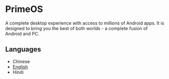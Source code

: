 # PrimeOS
A complete desktop experience with access to millions of Android apps. It is designed to bring you the best of both worlds - a complete fusion of Android and PC.

## Languages
* Chinese
* [English](README-en.md)
* Hindi
